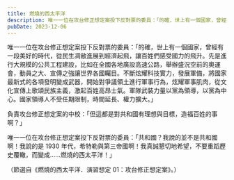 ```yaml
---
title: 燃燒的西太平洋
description: 唯一一位在攻台修正想定案投下反對票的委員：「的確，世上有一個國家，曾經有一段美好的時代，從民生凋敝進展到經濟起飛，讓百姓……
pubDate: 2023-12-06
---
```


唯一一位在攻台修正想定案投下反對票的委員：「的確，世上有一個國家，曾經有一段美好的時代，從民生凋敝進展到經濟起飛，讓百姓們感受國力的飛升。先是進行大規模的公共工程建設，比如在全國各地廣設高速公路，舉辦盛況空前的奧運會，動員之大、宣傳之強讓世界各國矚目。不斷炫耀科技實力，發展軍備，將國家最新式的各項發明變成武器，開始對爭議領土進行軍事行為，炫耀軍事肌肉，從文化宣傳上歌頌民族主義，激起百姓高昂士氣。軍隊武裝力量以黨為領導，以黨為中心。國家領導人不受任期限制，時間延長、權力擴大。」

負責攻台修正想定案的中校：「但這都是對共和國有理想與目標，造福百姓的事啊？」

唯一一位在攻台修正想定案投下反對票的委員：「共和國？我說的並不是共和國啊！我說的是 1930 年代，希特勒與第三帝國啊！我真誠懇切地希望，不要重蹈歷史覆轍，而變成……燃燒的西太平洋！」

（節選自《燃燒的西太平洋．演習想定 01：攻台修正想定案》。）
